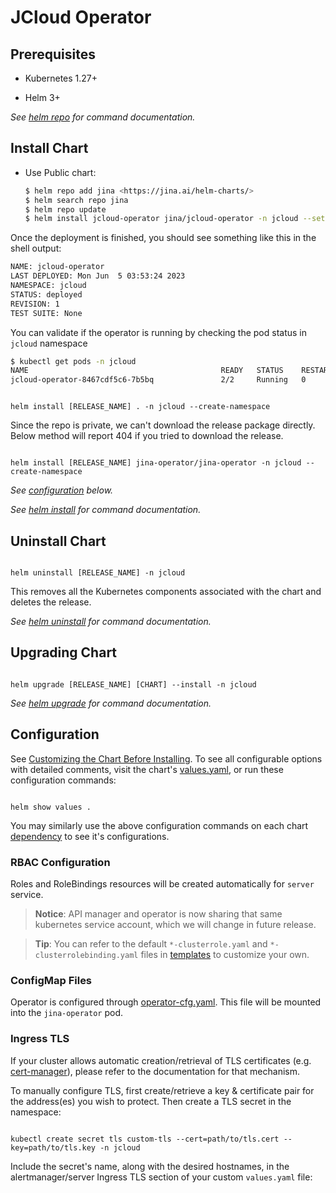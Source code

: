 
# JCloud Operator

  

## Prerequisites

  

- Kubernetes 1.27+

- Helm 3+


_See [helm repo](https://helm.sh/docs/helm/helm_repo/) for command documentation._

  

## Install Chart

  

-   Use Public chart:
    
    ```bash
    $ helm repo add jina <https://jina.ai/helm-charts/>
    $ helm search repo jina
    $ helm repo update
    $ helm install jcloud-operator jina/jcloud-operator -n jcloud --set apimanager.enable=false
    
    ```
    

Once the deployment is finished, you should see something like this in the shell output:

```bash
NAME: jcloud-operator
LAST DEPLOYED: Mon Jun  5 03:53:24 2023
NAMESPACE: jcloud
STATUS: deployed
REVISION: 1
TEST SUITE: None

```

You can validate if the operator is running by checking the pod status in `jcloud` namespace

```bash
$ kubectl get pods -n jcloud
NAME                                           READY   STATUS    RESTARTS   AGE
jcloud-operator-8467cdf5c6-7b5bq               2/2     Running   0          57m

```

  

```console

helm install [RELEASE_NAME] . -n jcloud --create-namespace

```

  

Since the repo is private, we can't download the release package directly. Below method will report 404 if you tried to download the release.

  

```console

helm install [RELEASE_NAME] jina-operator/jina-operator -n jcloud --create-namespace

```

  

_See [configuration](#configuration) below._

  

_See [helm install](https://helm.sh/docs/helm/helm_install/) for command documentation._

  

## Uninstall Chart

  

```console

helm uninstall [RELEASE_NAME] -n jcloud

```

  

This removes all the Kubernetes components associated with the chart and deletes the release.

  

_See [helm uninstall](https://helm.sh/docs/helm/helm_uninstall/) for command documentation._

  

## Upgrading Chart

  

```console

helm upgrade [RELEASE_NAME] [CHART] --install -n jcloud

```

  

_See [helm upgrade](https://helm.sh/docs/helm/helm_upgrade/) for command documentation._

  


## Configuration

  

See [Customizing the Chart Before Installing](https://helm.sh/docs/intro/using_helm/#customizing-the-chart-before-installing). To see all configurable options with detailed comments, visit the chart's [values.yaml](./values.yaml), or run these configuration commands:

  

```console

helm show values .

```

  

You may similarly use the above configuration commands on each chart [dependency](#dependencies) to see it's configurations.

  

### RBAC Configuration

  

Roles and RoleBindings resources will be created automatically for `server` service.

  

>  **Notice**: API manager and operator is now sharing that same kubernetes service account, which we will change in future release.

  

>  **Tip**: You can refer to the default `*-clusterrole.yaml` and `*-clusterrolebinding.yaml` files in [templates](templates/) to customize your own.

  

### ConfigMap Files

  

Operator is configured through [operator-cfg.yaml](https://prometheus.io/docs/alerting/configuration/). This file will be mounted into the `jina-operator` pod.

  

### Ingress TLS

  

If your cluster allows automatic creation/retrieval of TLS certificates (e.g. [cert-manager](https://github.com/jetstack/cert-manager)), please refer to the documentation for that mechanism.

  

To manually configure TLS, first create/retrieve a key & certificate pair for the address(es) you wish to protect. Then create a TLS secret in the namespace:

  

```console

kubectl create secret tls custom-tls --cert=path/to/tls.cert --key=path/to/tls.key -n jcloud

```

  

Include the secret's name, along with the desired hostnames, in the alertmanager/server Ingress TLS section of your custom `values.yaml` file:

